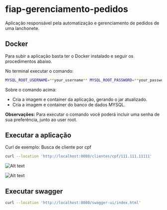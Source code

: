 # fiap-gerenciamento-pedidos

Aplicação responsável pela automatização e gerenciamento de pedidos de uma lanchonete.

## Docker
Para subir a aplicação basta ter o Docker instalado e seguir os procedimentos abaixo.

No terminal executar o comando:
```sh
MYSQL_ROOT_USERNAME=**your_username** MYSQL_ROOT_PASSWORD=**your_password** docker-compose up --build
```

Sobre o comando acima:
- Cria a imagem e container da aplicação, gerando o jar atualizado.
- Cria a imagem e container do banco de dados MYSQL.

**Observações:**
Para executar o comando você poderá incluir uma senha de sua preferência, junto ao user root.
## Executar a aplicação

Curl de exemplo: Busca de cliente por cpf
```sh
curl --location 'http://localhost:8080/clientes/cpf/111.111.11111'
```

  ![Alt text](https://github.com/Everton91Almeida/fiap-gerenciamento-pedidos/blob/develop/docs/assets/Exemplo_imagem_banco.png?raw=true)
  
  ![Alt text](https://github.com/Everton91Almeida/fiap-gerenciamento-pedidos/blob/develop/docs/assets/Exemplo_imagem_endpoint.png?raw=true)

## Executar swagger
```sh
curl --location 'http://localhost:8080/swagger-ui/index.html'
```
